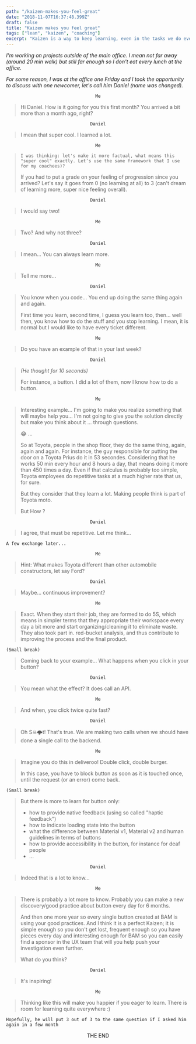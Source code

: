 ```yaml
---
path: "/kaizen-makes-you-feel-great"
date: "2018-11-07T16:37:48.399Z"
draft: false
title: "Kaizen makes you feel great"
tags: ["lean", "kaizen", "coaching"]
excerpt: "Kaizen is a way to keep learning, even in the tasks we do everyday. A dialogue with a newcomers"
---
```


_I'm working on projects outside of the main office. I mean not far away (around 20 min walk) but still far enough so I don't eat every lunch at the office._

_For some reason, I was at the office one Friday and I took the opportunity to discuss with one newcomer, let's call him Daniel (name was changed)._

<center><code>Me</code></center>

> Hi Daniel. How is it going for you this first month? You arrived a bit more than
> a month ago, right?

<center><code>Daniel</code></center>

> I mean that super cool. I learned a lot.

<center><code>Me</code></center>

> `I was thinking: let's make it more factual, what means this "super cool" exactly. Let’s use the same framework that I use for my coachees)?`
>
> If you had to put a grade on your feeling of progression since you arrived?
> Let's say it goes from 0 (no learning at all) to 3 (can't dream of learning more,
> super nice feeling overall).

<center><code>Daniel</code></center>

> I would say two!

<center><code>Me</code></center>

> Two? And why not three?

<center><code>Daniel</code></center>

> I mean... You can always learn more.

<center><code>Me</code></center>

> Tell me more...

<center><code>Daniel</code></center>

> You know when you code... You end up doing the same thing again and again.
>
> First time you learn, second time, I guess you learn too, then... well then,
> you know how to do the stuff and you stop learning. I mean, it is normal but I
> would like to have every ticket different.

<center><code>Me</code></center>

> Do you have an example of that in your last week?

<center><code>Daniel</code></center>

> _(He thought for 10 seconds)_
>
> For instance, a button. I did a lot of them, now I know how to do a button.

<center><code>Me</code></center>

> Interesting example... I'm going to make you realize something that will maybe
> help you... I'm not going to give you the solution directly but make you think
> about it ... through questions.
>
> 😂 ...
>
> So at Toyota, people in the shop floor, they do the same thing, again, again
> and again. For instance, the guy responsible for putting the door on a Toyota Prius
> do it in 53 secondes. Considering that he works 50 min every hour and 8 hours a
> day, that means doing it more than 450 times a day. Even if that calculus is
> probably too simple, Toyota employees do repetitive tasks at a much higher rate
> that us, for sure.
>
> But they consider that they learn a lot. Making people think is part of Toyota
> moto.
>
> But How ?

<center><code>Daniel</code></center>

> I agree, that must be repetitive. Let me think...

`A few exchange later...`

<center><code>Me</code></center>

> Hint: What makes Toyota different than other automobile constructors, let say
> Ford?

<center><code>Daniel</code></center>

> Maybe... continuous improvement?

<center><code>Me</code></center>

> Exact. When they start their job, they are formed to do 5S, which means in
> simpler terms that they appropriate their workspace every day a bit more and
> start organizing/cleaning it to eliminate waste. They also took part in.
> red-bucket analysis, and thus contribute to improving the process and the final
> product.

`(Small break)`

> Coming back to your example... What happens when you click in your button?

<center><code>Daniel</code></center>

> You mean what the effect? It does call an API.

<center><code>Me</code></center>

> And when, you click twice quite fast?

<center><code>Daniel</code></center>

> Oh S☠🌩t! That's true. We are making two calls when we should have done a single call to the backend.

<center><code>Me</code></center>

> Imagine you do this in deliveroo! Double click, double burger.
>
> In this case, you have to block button as soon as it is touched once, until
> the request (or an error) come back.

`(Small break)`

> But there is more to learn for button only:
>
> - how to provide native feedback (using so called "haptic feedback")
> - how to indicate loading state into the button
> - what the difference between Material v1, Material v2 and human guidelines in
>   terms of buttons
> - how to provide accessibility in the button, for instance for deaf people
> - ...

<center><code>Daniel</code></center>

> Indeed that is a lot to know...

<center><code>Me</code></center>

> There is probably a lot more to know. Probably you can make a new
> discovery/good practice about button every day for 6 months.
>
> And then one more year so every single button created at BAM is using your
> good practices. And I think it is a perfect Kaizen; it is simple enough so you
> don't get lost, frequent enough so you have pieces every day and interesting
> enough for BAM so you can easily find a sponsor in the UX team that will you help push your investigation even further.
>
> What do you think?

<center><code>Daniel</code></center>

> It's inspiring!

<center><code>Me</code></center>

> Thinking like this will make you happier if you eager to learn. There is room
> for learning quite everywhere :)

`Hopefully, he will put 3 out of 3 to the same question if I asked him again in a few month`

<center>THE END</center>
